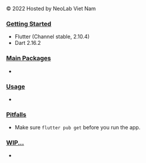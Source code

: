 © 2022 Hosted by NeoLab Viet Nam

### [Getting Started](#getting-started)

* Flutter (Channel stable, 2.10.4)
* Dart 2.16.2


### [Main Packages](#main-packages)
*

### [Usage](#usage)
*

### [Pitfalls](#pitfalls)
- Make sure `flutter pub get` before you run the app.

### [WIP...](#wip)
*